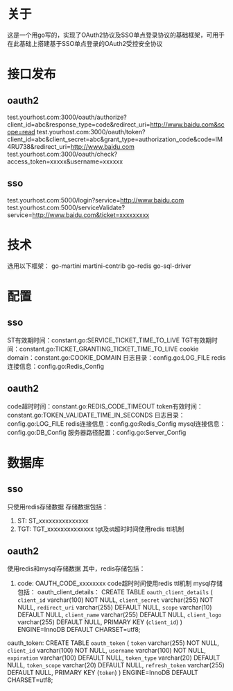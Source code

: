 # 关于
这是一个用go写的，实现了OAuth2协议及SSO单点登录协议的基础框架，可用于在此基础上搭建基于SSO单点登录的OAuth2受控安全协议

# 接口发布
## oauth2
test.yourhost.com:3000/oauth/authorize?client_id=abc&response_type=code&redirect_uri=http://www.baidu.com&scope=read
test.yourhost.com:3000/oauth/token?client_id=abc&client_secret=abc&grant_type=authorization_code&code=lM4RU738&redirect_uri=http://www.baidu.com
test.yourhost.com:3000/oauth/check?access_token=xxxxx&username=xxxxxx

## sso
test.yourhost.com:5000/login?service=http://www.baidu.com
test.yourhost.com:5000/serviceValidate?service=http://www.baidu.com&ticket=xxxxxxxxx

# 技术
选用以下框架：
go-martini
martini-contrib
go-redis
go-sql-driver

# 配置
## sso
ST有效期时间：constant.go:SERVICE_TICKET_TIME_TO_LIVE
TGT有效期时间：constant.go:TICKET_GRANTING_TICKET_TIME_TO_LIVE
cookie domain：constant.go:COOKIE_DOMAIN
日志目录：config.go:LOG_FILE
redis连接信息：config.go:Redis_Config

## oauth2
code超时时间：constant.go:REDIS_CODE_TIMEOUT
token有效时间：constant.go:TOKEN_VALIDATE_TIME_IN_SECONDS
日志目录：config.go:LOG_FILE
redis连接信息：config.go:Redis_Config
mysql连接信息：config.go:DB_Config
服务器路径配置：config.go:Server_Config

# 数据库
## sso
只使用redis存储数据
存储数据包括：
1. ST:  ST_xxxxxxxxxxxxxxx
2. TGT: TGT_xxxxxxxxxxxxxx
tgt及st超时时间使用redis ttl机制
## oauth2
使用redis和mysql存储数据
其中，redis存储包括：
1. code:    OAUTH_CODE_xxxxxxxx
code超时时间使用redis ttl机制
mysql存储包括：
oauth_client_details：
CREATE TABLE `oauth_client_details` (
  `client_id` varchar(100) NOT NULL,
  `client_secret` varchar(255) NOT NULL,
  `redirect_uri` varchar(255) DEFAULT NULL,
  `scope` varchar(10) DEFAULT NULL,
  `client_name` varchar(255) DEFAULT NULL,
  `client_logo` varchar(255) DEFAULT NULL,
  PRIMARY KEY (`client_id`)
) ENGINE=InnoDB DEFAULT CHARSET=utf8;

oauth_token:
CREATE TABLE `oauth_token` (
  `token` varchar(255) NOT NULL,
  `client_id` varchar(100) NOT NULL,
  `username` varchar(100) NOT NULL,
  `expiration` varchar(100) DEFAULT NULL,
  `token_type` varchar(20) DEFAULT NULL,
  `token_scope` varchar(20) DEFAULT NULL,
  `refresh_token` varchar(255) DEFAULT NULL,
  PRIMARY KEY (`token`)
) ENGINE=InnoDB DEFAULT CHARSET=utf8;


